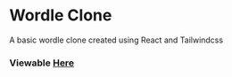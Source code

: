 # Wordle Clone

A basic wordle clone created using React and Tailwindcss

### Viewable [Here](https://starkjj.github.io/wordle-clone)